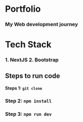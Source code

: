 # Portfolio
### My Web development journey

# Tech Stack
### 1. NextJS 2. Bootstrap

## Steps to run code
#### Steps 1: `git clone `
### Step 2: `npm install`
### Step 3: `npm run dev`
